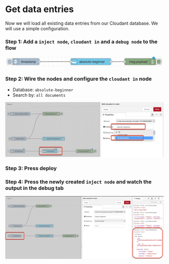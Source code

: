 # Get data entries

Now we will load all existing data entries from our Cloudant database.
We will use a simple configuration.

### Step 1: Add a `inject node`, `cloudant in` and a `debug node` to the flow

![](../images/get-data-00-a.png)

### Step 2: Wire the nodes and configure the `cloudant in` node

* Database: `absolute-beginner`
* Search by: `all documents`

![](../images/get-data-00.png)

### Step 3: Press deploy

### Step 4: Press the newly created `inject node` and watch the output in the debug tab

![](../images/get-data-01.png)


